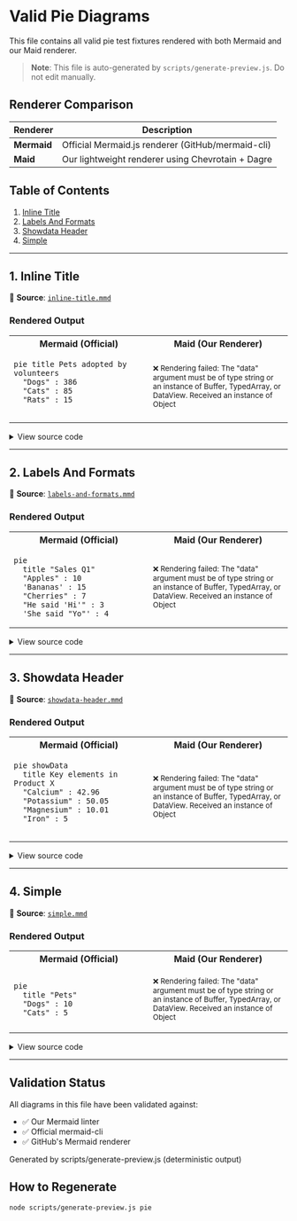 # Valid Pie Diagrams

This file contains all valid pie test fixtures rendered with both Mermaid and our Maid renderer.

> **Note**: This file is auto-generated by `scripts/generate-preview.js`. Do not edit manually.

## Renderer Comparison

| Renderer | Description |
|----------|-------------|
| **Mermaid** | Official Mermaid.js renderer (GitHub/mermaid-cli) |
| **Maid** | Our lightweight renderer using Chevrotain + Dagre |

## Table of Contents

1. [Inline Title](#1-inline-title)
2. [Labels And Formats](#2-labels-and-formats)
3. [Showdata Header](#3-showdata-header)
4. [Simple](#4-simple)

---

## 1. Inline Title

📄 **Source**: [`inline-title.mmd`](./valid/inline-title.mmd)

### Rendered Output

<table>
<tr>
<th width="50%">Mermaid (Official)</th>
<th width="50%">Maid (Our Renderer)</th>
</tr>
<tr>
<td>

```mermaid
pie title Pets adopted by volunteers
  "Dogs" : 386
  "Cats" : 85
  "Rats" : 15


```

</td>
<td>

<sub>❌ Rendering failed: The "data" argument must be of type string or an instance of Buffer, TypedArray, or DataView. Received an instance of Object</sub>

</td>
</tr>
</table>

<details>
<summary>View source code</summary>

```
pie title Pets adopted by volunteers
  "Dogs" : 386
  "Cats" : 85
  "Rats" : 15


```
</details>

---

## 2. Labels And Formats

📄 **Source**: [`labels-and-formats.mmd`](./valid/labels-and-formats.mmd)

### Rendered Output

<table>
<tr>
<th width="50%">Mermaid (Official)</th>
<th width="50%">Maid (Our Renderer)</th>
</tr>
<tr>
<td>

```mermaid
pie
  title "Sales Q1"
  "Apples" : 10
  'Bananas' : 15
  "Cherries" : 7
  "He said 'Hi'" : 3
  'She said "Yo"' : 4

```

</td>
<td>

<sub>❌ Rendering failed: The "data" argument must be of type string or an instance of Buffer, TypedArray, or DataView. Received an instance of Object</sub>

</td>
</tr>
</table>

<details>
<summary>View source code</summary>

```
pie
  title "Sales Q1"
  "Apples" : 10
  'Bananas' : 15
  "Cherries" : 7
  "He said 'Hi'" : 3
  'She said "Yo"' : 4

```
</details>

---

## 3. Showdata Header

📄 **Source**: [`showdata-header.mmd`](./valid/showdata-header.mmd)

### Rendered Output

<table>
<tr>
<th width="50%">Mermaid (Official)</th>
<th width="50%">Maid (Our Renderer)</th>
</tr>
<tr>
<td>

```mermaid
pie showData
  title Key elements in Product X
  "Calcium" : 42.96
  "Potassium" : 50.05
  "Magnesium" : 10.01
  "Iron" : 5


```

</td>
<td>

<sub>❌ Rendering failed: The "data" argument must be of type string or an instance of Buffer, TypedArray, or DataView. Received an instance of Object</sub>

</td>
</tr>
</table>

<details>
<summary>View source code</summary>

```
pie showData
  title Key elements in Product X
  "Calcium" : 42.96
  "Potassium" : 50.05
  "Magnesium" : 10.01
  "Iron" : 5


```
</details>

---

## 4. Simple

📄 **Source**: [`simple.mmd`](./valid/simple.mmd)

### Rendered Output

<table>
<tr>
<th width="50%">Mermaid (Official)</th>
<th width="50%">Maid (Our Renderer)</th>
</tr>
<tr>
<td>

```mermaid
pie
  title "Pets"
  "Dogs" : 10
  "Cats" : 5

```

</td>
<td>

<sub>❌ Rendering failed: The "data" argument must be of type string or an instance of Buffer, TypedArray, or DataView. Received an instance of Object</sub>

</td>
</tr>
</table>

<details>
<summary>View source code</summary>

```
pie
  title "Pets"
  "Dogs" : 10
  "Cats" : 5

```
</details>

---

## Validation Status

All diagrams in this file have been validated against:
- ✅ Our Mermaid linter
- ✅ Official mermaid-cli
- ✅ GitHub's Mermaid renderer

Generated by scripts/generate-preview.js (deterministic output)

## How to Regenerate

```bash
node scripts/generate-preview.js pie
```
